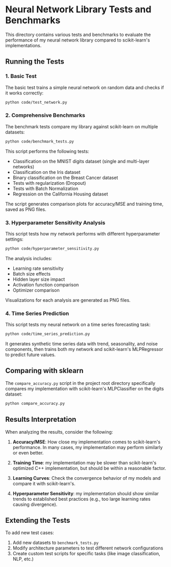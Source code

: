 # Neural Network Library Tests and Benchmarks

This directory contains various tests and benchmarks to evaluate the performance of my neural network library compared to scikit-learn's implementations.

## Running the Tests

### 1. Basic Test

The basic test trains a simple neural network on random data and checks if it works correctly:

```bash
python code/test_network.py
```

### 2. Comprehensive Benchmarks

The benchmark tests compare my library against scikit-learn on multiple datasets:

```bash
python code/benchmark_tests.py
```

This script performs the following tests:
- Classification on the MNIST digits dataset (single and multi-layer networks)
- Classification on the Iris dataset
- Binary classification on the Breast Cancer dataset
- Tests with regularization (Dropout)
- Tests with Batch Normalization
- Regression on the California Housing dataset

The script generates comparison plots for accuracy/MSE and training time, saved as PNG files.

### 3. Hyperparameter Sensitivity Analysis

This script tests how my network performs with different hyperparameter settings:

```bash
python code/hyperparameter_sensitivity.py
```

The analysis includes:
- Learning rate sensitivity
- Batch size effects
- Hidden layer size impact
- Activation function comparison
- Optimizer comparison

Visualizations for each analysis are generated as PNG files.

### 4. Time Series Prediction

This script tests my neural network on a time series forecasting task:

```bash
python code/time_series_prediction.py
```

It generates synthetic time series data with trend, seasonality, and noise components, then trains both my network and scikit-learn's MLPRegressor to predict future values.

## Comparing with sklearn

The `compare_accuracy.py` script in the project root directory specifically compares my implementation with scikit-learn's MLPClassifier on the digits dataset:

```bash
python compare_accuracy.py
```

## Results Interpretation

When analyzing the results, consider the following:

1. **Accuracy/MSE**: How close my implementation comes to scikit-learn's performance. In many cases, my implementation may perform similarly or even better.

2. **Training Time**: my implementation may be slower than scikit-learn's optimized C++ implementation, but should be within a reasonable factor.

3. **Learning Curves**: Check the convergence behavior of my models and compare it with scikit-learn's.

4. **Hyperparameter Sensitivity**: my implementation should show similar trends to established best practices (e.g., too large learning rates causing divergence).

## Extending the Tests

To add new test cases:

1. Add new datasets to `benchmark_tests.py`
2. Modify architecture parameters to test different network configurations
3. Create custom test scripts for specific tasks (like image classification, NLP, etc.) 